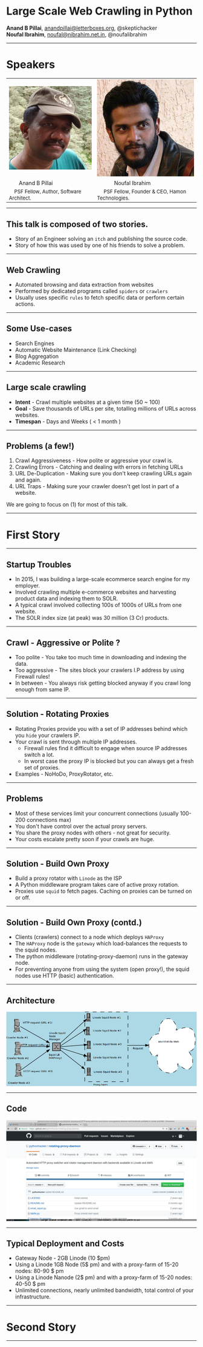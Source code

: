 
# Large Scale Web Crawling in Python

__Anand B Pillai__, <anandpillai@letterboxes.org>, @skeptichacker <br/>
__Noufal Ibrahim__, <noufal@nibrahim.net.in>, @noufalibrahim <br/>

---
# Speakers

<table>
<tr><td><img src="anand.jpg" /></td><td><img src="noufal_ibrahim.jpg" /></td></tr>
<tr><td>&nbsp;&nbsp;&nbsp;&nbsp;&nbsp;&nbsp;&nbsp;Anand B Pillai</td>
<td>&nbsp;&nbsp;&nbsp;&nbsp;&nbsp;&nbsp;&nbsp;&nbsp;&nbsp;&nbsp;&nbsp;&nbsp;Noufal Ibrahim</td></tr>
<tr><td><font size="2pt">&nbsp;&nbsp;&nbsp;&nbsp;PSF Fellow, Author, Software Architect.</font></td>
<td><font size="2pt">&nbsp;&nbsp;&nbsp;&nbsp;&nbsp;PSF Fellow, Founder & CEO, Hamon Technologies.</font></td></tr>
</table>

---
## This talk is composed of two stories.

* Story of an Engineer solving an `itch` and publishing the source code.
* Story of how this was used by one of his friends to solve a problem.

---

## Web Crawling

* Automated browsing and data extraction from websites
* Performed by dedicated programs called `spiders` or `crawlers`
* Usually uses specific `rules` to fetch specific data or perform certain actions.

---

## Some Use-cases

* Search Engines
* Automatic Website Maintenance (Link Checking)
* Blog Aggregation
* Academic Research

---

## Large scale crawling

* **Intent**   - Crawl multiple websites at a given time (50 ~ 100)
* **Goal**     - Save thousands of URLs per site, totalling millions of URLs across websites.
* **Timespan** - Days and Weeks ( < 1 month )

---

## Problems (a few!)

1. Crawl Aggressiveness - How polite or aggressive your crawl is.
1. Crawling Errors      - Catching and dealing with errors in fetching URLs
1. URL De-Duplication   - Making sure you don't keep crawling URLs again and again.
1. URL Traps            - Making sure your crawler doesn't get lost in part of a website.

We are going to focus on (1) for most of this talk.

---

# First Story

---

## Startup Troubles

* In 2015, I was building a large-scale ecommerce search engine for my employer.
* Involved crawling multiple e-commerce websites and harvesting product data and indexing them to SOLR.
* A typical crawl involved collecting 100s of 1000s of URLs from one website.
* The SOLR index size (at peak) was 30 million (3 Cr) products.

---

## Crawl - Aggressive or Polite ?

* Too polite - You take too much time in downloading and indexing the data.
* Too aggressive - The sites block your crawlers I.P address by using Firewall rules!
* In between     - You always risk getting blocked anyway if you crawl long enough from same IP.

---

## Solution - Rotating Proxies

* Rotating Proxies provide you with a set of IP addresses behind which you `hide` your crawlers IP.
* Your crawl is sent through multiple IP addresses.
    * Firewall rules find it difficult to engage when source IP addresses switch a lot.
    * In worst case the proxy IP is blocked but you can always get a fresh set of proxies.
* Examples - NoHoDo, ProxyRotator, etc.

---

## Problems

* Most of these services limit your concurrent connections (usually 100-200 connections max)
* You don't have control over the actual proxy servers.
* You share the proxy nodes with others - not great for security.
* Your costs escalate pretty soon if your crawls are huge.

---

## Solution - Build Own Proxy

* Build a proxy rotator with `Linode` as the ISP
* A Python middleware program takes care of active proxy rotation.
* Proxies use `squid` to fetch pages. Caching on proxies can be turned on or off.

---

## Solution - Build Own Proxy (contd.)

* Clients (crawlers) connect to a node which deploys `HAProxy`
* The `HAProxy` node is the `gateway` which load-balances the requests to the squid nodes.
* The python middleware (rotating-proxy-daemon) runs in the gateway node.
* For preventing anyone from using the system (open proxy!), the squid nodes use HTTP (basic) authentication.

---

## Architecture

<img src="arch.png" />

---

## Code

<img src="project.jpg" />

---

## Typical Deployment and Costs

* Gateway Node - 2GB Linode (10 $pm)
* Using a Linode 1GB Node (5$ pm) and with a proxy-farm of 15-20 nodes: 80-90 $ pm
* Using a Linode Nanode (2$ pm) and with a proxy-farm of 15-20 nodes: 40-50 $ pm
* Unlimited connections, nearly unlimited bandwidth, total control of your infrastructure.

---

# Second Story

---

